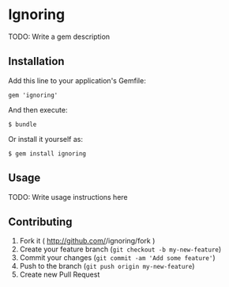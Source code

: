 # Ignoring

TODO: Write a gem description

## Installation

Add this line to your application's Gemfile:

    gem 'ignoring'

And then execute:

    $ bundle

Or install it yourself as:

    $ gem install ignoring

## Usage

TODO: Write usage instructions here

## Contributing

1. Fork it ( http://github.com/<my-github-username>/ignoring/fork )
2. Create your feature branch (`git checkout -b my-new-feature`)
3. Commit your changes (`git commit -am 'Add some feature'`)
4. Push to the branch (`git push origin my-new-feature`)
5. Create new Pull Request
